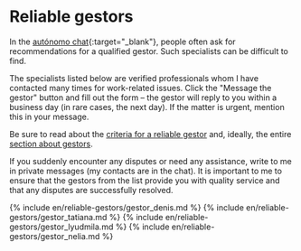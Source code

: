 # Reliable gestors

In the [autónomo chat](https://bit.ly/it-autonomos-spain-eng){:target="_blank"}, people often ask for recommendations
for a qualified gestor. Such specialists can be difficult to find.

The specialists listed below are verified professionals whom I have contacted many times for work-related issues. Click
the "Message the gestor" button and fill out the form – the gestor will reply to you within a business day (in rare
cases, the next day). If the matter is urgent, mention this in your message.

Be sure to read about the [criteria for a reliable gestor](#criteria-for-a-reliable-gestor) and, ideally, the
entire [section about gestors](#gestor-1).

If you suddenly encounter any disputes or need any assistance, write to me in private messages (my contacts are in the
chat). It is important to me to ensure that the gestors from the list provide you with quality service and that any
disputes are successfully resolved.

{% include en/reliable-gestors/gestor_denis.md %}
{% include en/reliable-gestors/gestor_tatiana.md %}
{% include en/reliable-gestors/gestor_lyudmila.md %}
{% include en/reliable-gestors/gestor_nelia.md %}
